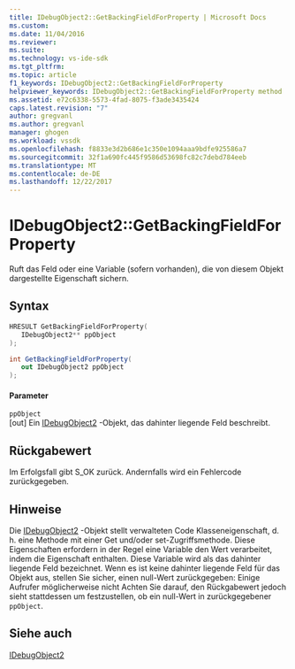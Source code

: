 ```yaml
---
title: IDebugObject2::GetBackingFieldForProperty | Microsoft Docs
ms.custom: 
ms.date: 11/04/2016
ms.reviewer: 
ms.suite: 
ms.technology: vs-ide-sdk
ms.tgt_pltfrm: 
ms.topic: article
f1_keywords: IDebugObject2::GetBackingFieldForProperty
helpviewer_keywords: IDebugObject2::GetBackingFieldForProperty method
ms.assetid: e72c6338-5573-4fad-8075-f3ade3435424
caps.latest.revision: "7"
author: gregvanl
ms.author: gregvanl
manager: ghogen
ms.workload: vssdk
ms.openlocfilehash: f8833e3d2b686e1c350e1094aaa9bdfe925586a7
ms.sourcegitcommit: 32f1a690fc445f9586d53698fc82c7debd784eeb
ms.translationtype: MT
ms.contentlocale: de-DE
ms.lasthandoff: 12/22/2017
---
```

# <a name="idebugobject2getbackingfieldforproperty"></a>IDebugObject2::GetBackingFieldForProperty
Ruft das Feld oder eine Variable (sofern vorhanden), die von diesem Objekt dargestellte Eigenschaft sichern.  
  
## <a name="syntax"></a>Syntax  
  
```cpp  
HRESULT GetBackingFieldForProperty(  
   IDebugObject2** ppObject  
);  
```  
  
```csharp  
int GetBackingFieldForProperty(  
   out IDebugObject2 ppObject  
);  
```  
  
#### <a name="parameters"></a>Parameter  
 `ppObject`  
 [out] Ein [IDebugObject2](../../../extensibility/debugger/reference/idebugobject2.md) -Objekt, das dahinter liegende Feld beschreibt.  
  
## <a name="return-value"></a>Rückgabewert  
 Im Erfolgsfall gibt S_OK zurück. Andernfalls wird ein Fehlercode zurückgegeben.  
  
## <a name="remarks"></a>Hinweise  
 Die [IDebugObject2](../../../extensibility/debugger/reference/idebugobject2.md) -Objekt stellt verwalteten Code Klasseneigenschaft, d. h. eine Methode mit einer Get und/oder set-Zugriffsmethode. Diese Eigenschaften erfordern in der Regel eine Variable den Wert verarbeitet, indem die Eigenschaft enthalten. Diese Variable wird als das dahinter liegende Feld bezeichnet. Wenn es ist keine dahinter liegende Feld für das Objekt aus, stellen Sie sicher, einen null-Wert zurückgegeben: Einige Aufrufer möglicherweise nicht Achten Sie darauf, den Rückgabewert jedoch sieht stattdessen um festzustellen, ob ein null-Wert in zurückgegebener `ppObject`.  
  
## <a name="see-also"></a>Siehe auch  
 [IDebugObject2](../../../extensibility/debugger/reference/idebugobject2.md)